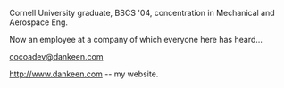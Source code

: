 

Cornell University graduate, BSCS '04, concentration in Mechanical and Aerospace Eng.

Now an employee at a company of which everyone here has heard...

cocoadev@dankeen.com

http://www.dankeen.com -- my website.